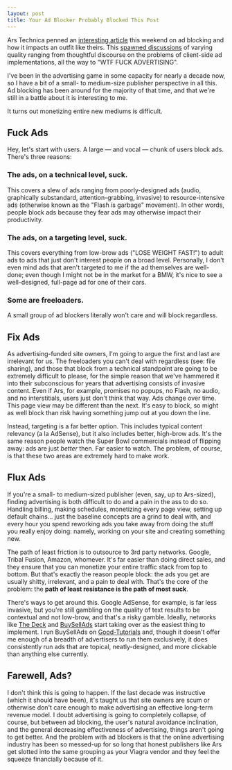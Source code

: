 ```yaml
---
layout: post
title: Your Ad Blocker Probably Blocked This Post
---
```


Ars Technica penned an [interesting article](http://arstechnica.com/business/news/2010/03/why-ad-blocking-is-devastating-to-the-sites-you-love.ars?utm_source=rss&utm_medium=rss&utm_campaign=rss) this weekend on ad blocking and how it impacts an outfit like theirs. This [spawned discussions](http://www.reddit.com/r/technology/comments/ba3b7/why_ad_blocking_is_devastating_to_the_sites_you/) of varying quality ranging from thoughtful discourse on the problems of client-side ad implementations, all the way to "WTF FUCK ADVERTISING".

I've been in the advertising game in some capacity for nearly a decade now, so I have a bit of a small- to medium-size publisher perspective in all this. Ad blocking has been around for the majority of that time, and that we're still in a battle about it is interesting to me.

It turns out monetizing entire new mediums is difficult.

## Fuck Ads

Hey, let's start with users. A large — and vocal — chunk of users block ads. There's three reasons:

### The ads, on a technical level, suck.
This covers a slew of ads ranging from poorly-designed ads (audio, graphically substandard, attention-grabbing, invasive) to resource-intensive ads (otherwise known as the "Flash is garbage" movement). In other words, people block ads because they fear ads may otherwise impact their productivity.

### The ads, on a targeting level, suck.
This covers everything from low-brow ads ("LOSE WEIGHT FAST!") to adult ads to ads that just don't interest people on a broad level. Personally, I don't even mind ads that aren't targeted to me if the ad themselves are well-done; even though I might not be in the market for a BMW, it's nice to see a well-designed, full-page ad for one of their cars.

### Some are freeloaders.
A small group of ad blockers literally won't care and will block regardless.

## Fix Ads

As advertising-funded site owners, I'm going to argue the first and last are irrelevant for us. The freeloaders you can't deal with regardless (see: file sharing), and those that block from a technical standpoint are going to be extremely difficult to please, for the simple reason that we've hammered it into their subconscious for years that advertising consists of invasive content. Even if Ars, for example, promises no popups, no Flash, no audio, and no interstitials, users just don't think that way. Ads change over time. This page view may be different than the next. It's easy to block, so might as well block than risk having something jump out at you down the line.

Instead, targeting is a far better option. This includes typical content relevancy (a la AdSense), but it also includes better, high-brow ads. It's the same reason people watch the Super Bowl commercials instead of flipping away: ads are just *better* then. Far easier to watch. The problem, of course, is that these two areas are extremely hard to make work.

## Flux Ads

If you're a small- to medium-sized publisher (even, say, up to Ars-sized), finding advertising is both difficult to do and a pain in the ass to do so. Handling billing, making schedules, monetizing every page view, setting up default chains... just the baseline concepts are a grind to deal with, and every hour you spend reworking ads you take away from doing the stuff you really enjoy doing: namely, working on your site and creating something new. 

The path of least friction is to outsource to 3rd party networks. Google, Tribal Fusion, Amazon, whomever. It's far easier than doing direct sales, and they ensure that you can monetize your entire traffic stack from top to bottom. But that's exactly the reason people block: the ads you get are usually shitty, irrelevant, and a pain to deal with. That's the core of the problem: the **path of least resistance is the path of most suck**.

There's ways to get around this. Google AdSense, for example, is far less invasive, but you're still gambling on the quality of text results to be contextual and not low-brow, and that's a risky gamble. Ideally, networks like [The Deck](http://decknetwork.net/) and [BuySellAds](http://buysellads.com) start taking over as the easiest thing to implement. I run BuySellAds on [Good-Tutorials](http://www.good-tutorials.com) and, though it doesn't offer me enough of a breadth of advertisers to run them exclusively, it does consistently run ads that are topical, neatly-designed, and more clickable than anything else currently.

## Farewell, Ads?

I don't think this is going to happen. If the last decade was instructive (which it should have been), it's taught us that site owners are scum or otherwise don't care enough to make advertising an effective long-term revenue model. I doubt advertising is going to completely collapse, of course, but between ad blocking, the user's natural avoidance inclination, and the general decreasing effectiveness of advertising, things aren't going to get better. And the problem with ad blockers is that the online advertising industry has been so messed-up for so long that honest publishers like Ars get slotted into the same grouping as your Viagra vendor and they feel the squeeze financially because of it.